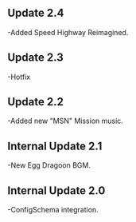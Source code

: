 ## Update 2.4
-Added Speed Highway Reimagined.

## Update 2.3
-Hotfix

## Update 2.2
-Added new "MSN" Mission music.

## Internal Update 2.1
-New Egg Dragoon BGM.

## Internal Update 2.0
-ConfigSchema integration.
